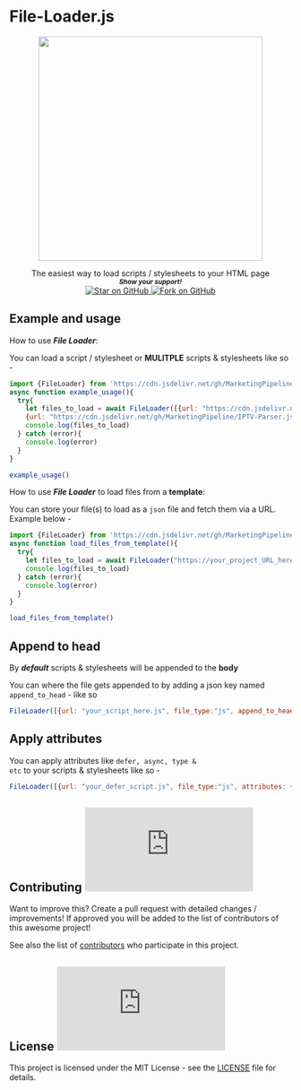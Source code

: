 # File-Loader.js

 
 
 
<p align="center">
  <img height="400" src="https://capsule-render.vercel.app/api?type=waving&color=539bf5&height=300&section=header&text=File-Loader.js&fontSize=60&fontColor=ffffff&animation=fadeIn&fontAlignY=38&desc=Easily%20load%20files%20to%20the%20DOM%20/%20HTML&descAlignY=60&descAlign=50" />
</p>
                                                                     


   <p align="center">
    The easiest way to load scripts / stylesheets to your HTML page
  
  <br>
  <small> <b><i>Show your support!</i> </b></small>
  <br>
   <a href="https://github.com/MarketingPipeline/File-Loader.js">
    <img title="Star on GitHub" src="https://img.shields.io/github/stars/MarketingPipeline/File-Loader.js.svg?style=social&label=Star">
  </a>
  <a href="https://github.com/MarketingPipeline/File-Loader.js/fork">
    <img title="Fork on GitHub" src="https://img.shields.io/github/forks/MarketingPipeline/File-Loader.js.svg?style=social&label=Fork">
  </a>
   </p>  





## Example and usage



How to use <b><i>File Loader</b></i>:

  You can load a script / stylesheet or <b>MULITPLE</b> scripts & stylesheets like so  -

```js
import {FileLoader} from 'https://cdn.jsdelivr.net/gh/MarketingPipeline/File-Loader.js@v1.0.0/dist/file-loader.min.js';
async function example_usage(){
  try{
    let files_to_load = await FileLoader([{url: "https://cdn.jsdelivr.net/gh/MarketingPipeline/IPTV-Parser.js/dist/iptv-parser.min.js", file_type:"js"}, 
    {url: "https://cdn.jsdelivr.net/gh/MarketingPipeline/IPTV-Parser.js/dist/iptv-parser.min.js", file_type:"css"}])
    console.log(files_to_load)
  } catch (error){
    console.log(error) 
  }
}

example_usage()
```





         

How to use <b><i>File Loader</b></i> to load files from a <b>template</b>:

You can store your file(s) to load as a <code>json</code> file and fetch them via a URL. Example below - 

```js
import {FileLoader} from 'https://cdn.jsdelivr.net/gh/MarketingPipeline/File-Loader.js@v1.0.0/dist/file-loader.min.js';
async function load_files_from_template(){
  try{
    let files_to_load = await FileLoader("https://your_project_URL_here.com/files_to_load.json")
    console.log(files_to_load)
  } catch (error){
    console.log(error) 
  }
}

load_files_from_template()
```

## Append to head

By <b><i>default</i></b> scripts & stylesheets will be appended to the <b>body</b>

You can where the file gets appended to by adding a json key named <code>append_to_head</code> - like so 

```js
FileLoader([{url: "your_script_here.js", file_type:"js", append_to_head:true}])
```

## Apply attributes

You can apply attributes like <code>defer, async, type & etc</code> to your scripts & stylesheets like so - 

```js
FileLoader([{url: "your_defer_script.js", file_type:"js", attributes: {defer: '', type:"text/javascript", your_custom_attribute:"here"}}])
```

## Contributing ![GitHub](https://img.shields.io/github/contributors/MarketingPipeline/File-Loader.js)

Want to improve this? Create a pull request with detailed changes / improvements! If approved you will be added to the list of contributors of this awesome project!

See also the list of
[contributors](https://github.com/MarketingPipeline/File-Loader.js/graphs/contributors) who
participate in this project.

## License ![GitHub](https://img.shields.io/github/license/MarketingPipeline/File-Loader.js)

This project is licensed under the MIT License - see the
[LICENSE](https://github.com/MarketingPipeline/File-Loader.js/blob/main/LICENSE) file for
details.
